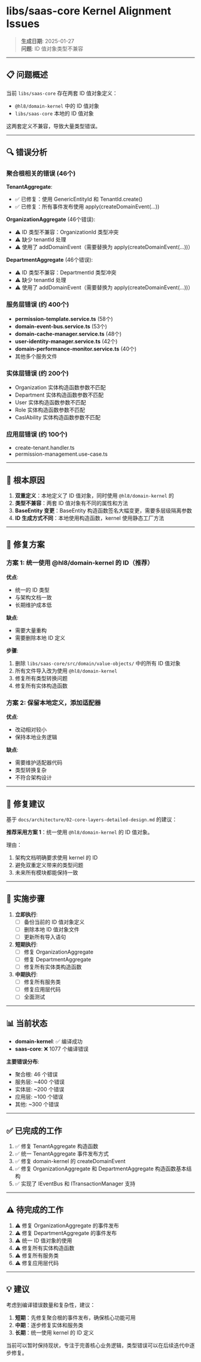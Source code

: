 # libs/saas-core Kernel Alignment Issues

> **生成日期**: 2025-01-27  
> **问题**: ID 值对象类型不兼容

---

## 📋 问题概述

当前 `libs/saas-core` 存在两套 ID 值对象定义：
- `@hl8/domain-kernel` 中的 ID 值对象
- `libs/saas-core` 本地的 ID 值对象

这两套定义不兼容，导致大量类型错误。

---

## 🔍 错误分析

### 聚合根相关的错误 (46个)

**TenantAggregate**:
- ✅ 已修复：使用 GenericEntityId 和 TenantId.create()
- ✅ 已修复：所有事件发布使用 apply(createDomainEvent(...))

**OrganizationAggregate** (46个错误):
- ⚠️ ID 类型不兼容：OrganizationId 类型冲突
- ⚠️ 缺少 tenantId 处理
- ⚠️ 使用了 addDomainEvent（需要替换为 apply(createDomainEvent(...))）

**DepartmentAggregate** (46个错误):
- ⚠️ ID 类型不兼容：DepartmentId 类型冲突
- ⚠️ 缺少 tenantId 处理
- ⚠️ 使用了 addDomainEvent（需要替换为 apply(createDomainEvent(...))）

### 服务层错误 (约 400个)

- **permission-template.service.ts** (58个)
- **domain-event-bus.service.ts** (53个)
- **domain-cache-manager.service.ts** (48个)
- **user-identity-manager.service.ts** (42个)
- **domain-performance-monitor.service.ts** (40个)
- 其他多个服务文件

### 实体层错误 (约 200个)

- Organization 实体构造函数参数不匹配
- Department 实体构造函数参数不匹配
- User 实体构造函数参数不匹配
- Role 实体构造函数参数不匹配
- CaslAbility 实体构造函数参数不匹配

### 应用层错误 (约 100个)

- create-tenant.handler.ts
- permission-management.use-case.ts

---

## 🎯 根本原因

1. **双重定义**：本地定义了 ID 值对象，同时使用 `@hl8/domain-kernel` 的
2. **类型不兼容**：两套 ID 值对象有不同的属性和方法
3. **BaseEntity 变更**：BaseEntity 构造函数签名大幅变更，需要多层级隔离参数
4. **ID 生成方式不同**：本地使用构造函数，kernel 使用静态工厂方法

---

## 🔧 修复方案

### 方案 1: 统一使用 @hl8/domain-kernel 的 ID（推荐）

**优点**:
- 统一的 ID 类型
- 与架构文档一致
- 长期维护成本低

**缺点**:
- 需要大量重构
- 需要删除本地 ID 定义

**步骤**:
1. 删除 `libs/saas-core/src/domain/value-objects/` 中的所有 ID 值对象
2. 所有文件导入改为使用 `@hl8/domain-kernel`
3. 修复所有类型转换问题
4. 修复所有实体构造函数

### 方案 2: 保留本地定义，添加适配器

**优点**:
- 改动相对较小
- 保持本地业务逻辑

**缺点**:
- 需要维护适配器代码
- 类型转换复杂
- 不符合架构设计

---

## 📝 修复建议

基于 `docs/architecture/02-core-layers-detailed-design.md` 的建议：

**推荐采用方案 1**：统一使用 `@hl8/domain-kernel` 的 ID 值对象。

理由：
1. 架构文档明确要求使用 kernel 的 ID
2. 避免双重定义带来的类型问题
3. 未来所有模块都能保持一致

---

## 🚀 实施步骤

1. **立即执行**:
   - [ ] 备份当前的 ID 值对象定义
   - [ ] 删除本地 ID 值对象文件
   - [ ] 更新所有导入语句

2. **短期执行**:
   - [ ] 修复 OrganizationAggregate
   - [ ] 修复 DepartmentAggregate
   - [ ] 修复所有实体类构造函数

3. **中期执行**:
   - [ ] 修复所有服务类
   - [ ] 修复应用层代码
   - [ ] 全面测试

---

## 📊 当前状态

- **domain-kernel**: ✅ 编译成功
- **saas-core**: ❌ 1077 个编译错误

**主要错误分布**:
- 聚合根: 46 个错误
- 服务层: ~400 个错误
- 实体层: ~200 个错误
- 应用层: ~100 个错误
- 其他: ~300 个错误

---

## ✅ 已完成的工作

1. ✅ 修复 TenantAggregate 构造函数
2. ✅ 统一 TenantAggregate 事件发布方式
3. ✅ 修复 domain-kernel 的 createDomainEvent
4. ✅ 修复 OrganizationAggregate 和 DepartmentAggregate 构造函数基本结构
5. ✅ 实现了 IEventBus 和 ITransactionManager 支持

---

## ⚠️ 待完成的工作

1. ⚠️ 修复 OrganizationAggregate 的事件发布
2. ⚠️ 修复 DepartmentAggregate 的事件发布
3. ⚠️ 统一 ID 值对象的使用
4. ⚠️ 修复所有实体构造函数
5. ⚠️ 修复所有服务类
6. ⚠️ 修复应用层代码

---

## 💡 建议

考虑到编译错误数量和复杂性，建议：

1. **短期**：先修复聚合根的事件发布，确保核心功能可用
2. **中期**：逐步修复实体和服务类
3. **长期**：统一使用 kernel 的 ID 定义

当前可以暂时保持现状，专注于完善核心业务逻辑，类型错误可以在后续迭代中逐步修复。
